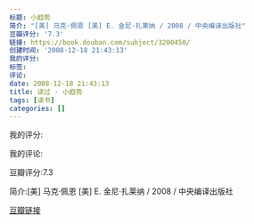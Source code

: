 ```yaml
---
标题: 小趋势
简介: "[美] 马克·佩恩 [美] E. 金尼·扎莱纳 / 2008 / 中央编译出版社"
豆瓣评分: '7.3'
链接: https://book.douban.com/subject/3200450/
创建时间: '2008-12-18 21:43:13'
我的评分:
标签:
评论:
date: 2008-12-18 21:43:13
title: 读过 - 小趋势
tags: [读书]
categories: []
---
```


我的评分:

我的评论:

豆瓣评分:7.3

简介:[美] 马克·佩恩 [美] E. 金尼·扎莱纳 / 2008 / 中央编译出版社

[豆瓣链接](https://book.douban.com/subject/3200450/)

